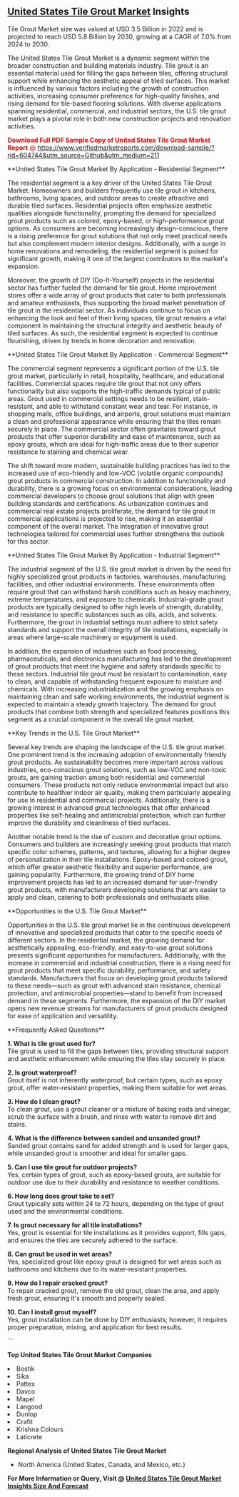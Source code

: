 <h2><a href="https://www.verifiedmarketreports.com/download-sample/?rid=604744&amp;utm_source=Github&amp;utm_medium=211" target="_blank">United States Tile Grout Market</a> Insights</h2><p>Tile Grout Market size was valued at USD 3.5 Billion in 2022 and is projected to reach USD 5.8 Billion by 2030, growing at a CAGR of 7.0% from 2024 to 2030.</p><p><p>The United States Tile Grout Market is a dynamic segment within the broader construction and building materials industry. Tile grout is an essential material used for filling the gaps between tiles, offering structural support while enhancing the aesthetic appeal of tiled surfaces. This market is influenced by various factors including the growth of construction activities, increasing consumer preference for high-quality finishes, and rising demand for tile-based flooring solutions. With diverse applications spanning residential, commercial, and industrial sectors, the U.S. tile grout market plays a pivotal role in both new construction projects and renovation activities. <p><span class=""><span style="color: #ff0000;"><strong>Download Full PDF Sample Copy of United States Tile Grout Market Report</strong> @ </span><a href="https://www.verifiedmarketreports.com/download-sample/?rid=604744&amp;utm_source=Github&amp;utm_medium=211" target="_blank">https://www.verifiedmarketreports.com/download-sample/?rid=604744&amp;utm_source=Github&amp;utm_medium=211</a></span></p></p><p>**United States Tile Grout Market By Application - Residential Segment**</p><p>The residential segment is a key driver of the United States Tile Grout Market. Homeowners and builders frequently use tile grout in kitchens, bathrooms, living spaces, and outdoor areas to create attractive and durable tiled surfaces. Residential projects often emphasize aesthetic qualities alongside functionality, prompting the demand for specialized grout products such as colored, epoxy-based, or high-performance grout options. As consumers are becoming increasingly design-conscious, there is a rising preference for grout solutions that not only meet practical needs but also complement modern interior designs. Additionally, with a surge in home renovations and remodeling, the residential segment is poised for significant growth, making it one of the largest contributors to the market's expansion. <p>Moreover, the growth of DIY (Do-It-Yourself) projects in the residential sector has further fueled the demand for tile grout. Home improvement stores offer a wide array of grout products that cater to both professionals and amateur enthusiasts, thus supporting the broad market penetration of tile grout in the residential sector. As individuals continue to focus on enhancing the look and feel of their living spaces, tile grout remains a vital component in maintaining the structural integrity and aesthetic beauty of tiled surfaces. As such, the residential segment is expected to continue flourishing, driven by trends in home decoration and renovation.</p><p>**United States Tile Grout Market By Application - Commercial Segment**</p><p>The commercial segment represents a significant portion of the U.S. tile grout market, particularly in retail, hospitality, healthcare, and educational facilities. Commercial spaces require tile grout that not only offers functionality but also supports the high-traffic demands typical of public areas. Grout used in commercial settings needs to be resilient, stain-resistant, and able to withstand constant wear and tear. For instance, in shopping malls, office buildings, and airports, grout solutions must maintain a clean and professional appearance while ensuring that the tiles remain securely in place. The commercial sector often gravitates toward grout products that offer superior durability and ease of maintenance, such as epoxy grouts, which are ideal for high-traffic areas due to their superior resistance to staining and chemical wear.<p>The shift toward more modern, sustainable building practices has led to the increased use of eco-friendly and low-VOC (volatile organic compounds) grout products in commercial construction. In addition to functionality and durability, there is a growing focus on environmental considerations, leading commercial developers to choose grout solutions that align with green building standards and certifications. As urbanization continues and commercial real estate projects proliferate, the demand for tile grout in commercial applications is projected to rise, making it an essential component of the overall market. The integration of innovative grout technologies tailored for commercial uses further strengthens the outlook for this sector.</p><p>**United States Tile Grout Market By Application - Industrial Segment**</p><p>The industrial segment of the U.S. tile grout market is driven by the need for highly specialized grout products in factories, warehouses, manufacturing facilities, and other industrial environments. These environments often require grout that can withstand harsh conditions such as heavy machinery, extreme temperatures, and exposure to chemicals. Industrial-grade grout products are typically designed to offer high levels of strength, durability, and resistance to specific substances such as oils, acids, and solvents. Furthermore, the grout in industrial settings must adhere to strict safety standards and support the overall integrity of tile installations, especially in areas where large-scale machinery or equipment is used.<p>In addition, the expansion of industries such as food processing, pharmaceuticals, and electronics manufacturing has led to the development of grout products that meet the hygiene and safety standards specific to these sectors. Industrial tile grout must be resistant to contamination, easy to clean, and capable of withstanding frequent exposure to moisture and chemicals. With increasing industrialization and the growing emphasis on maintaining clean and safe working environments, the industrial segment is expected to maintain a steady growth trajectory. The demand for grout products that combine both strength and specialized features positions this segment as a crucial component in the overall tile grout market.</p><p>**Key Trends in the U.S. Tile Grout Market**</p><p>Several key trends are shaping the landscape of the U.S. tile grout market. One prominent trend is the increasing adoption of environmentally friendly grout products. As sustainability becomes more important across various industries, eco-conscious grout solutions, such as low-VOC and non-toxic grouts, are gaining traction among both residential and commercial consumers. These products not only reduce environmental impact but also contribute to healthier indoor air quality, making them particularly appealing for use in residential and commercial projects. Additionally, there is a growing interest in advanced grout technologies that offer enhanced properties like self-healing and antimicrobial protection, which can further improve the durability and cleanliness of tiled surfaces.</p><p>Another notable trend is the rise of custom and decorative grout options. Consumers and builders are increasingly seeking grout products that match specific color schemes, patterns, and textures, allowing for a higher degree of personalization in their tile installations. Epoxy-based and colored grout, which offer greater aesthetic flexibility and superior performance, are gaining popularity. Furthermore, the growing trend of DIY home improvement projects has led to an increased demand for user-friendly grout products, with manufacturers developing solutions that are easier to apply and clean, catering to both professionals and enthusiasts alike.</p><p>**Opportunities in the U.S. Tile Grout Market**</p><p>Opportunities in the U.S. tile grout market lie in the continuous development of innovative and specialized products that cater to the specific needs of different sectors. In the residential market, the growing demand for aesthetically appealing, eco-friendly, and easy-to-use grout solutions presents significant opportunities for manufacturers. Additionally, with the increase in commercial and industrial construction, there is a rising need for grout products that meet specific durability, performance, and safety standards. Manufacturers that focus on developing grout products tailored to these needs—such as grout with advanced stain resistance, chemical protection, and antimicrobial properties—stand to benefit from increased demand in these segments. Furthermore, the expansion of the DIY market opens new revenue streams for manufacturers of grout products designed for ease of application and versatility.</p><p>**Frequently Asked Questions**</p><p><strong>1. What is tile grout used for?</strong> <br>Tile grout is used to fill the gaps between tiles, providing structural support and aesthetic enhancement while ensuring the tiles stay securely in place.</p><p><strong>2. Is grout waterproof?</strong> <br>Grout itself is not inherently waterproof, but certain types, such as epoxy grout, offer water-resistant properties, making them suitable for wet areas.</p><p><strong>3. How do I clean grout?</strong> <br>To clean grout, use a grout cleaner or a mixture of baking soda and vinegar, scrub the surface with a brush, and rinse with water to remove dirt and stains.</p><p><strong>4. What is the difference between sanded and unsanded grout?</strong> <br>Sanded grout contains sand for added strength and is used for larger gaps, while unsanded grout is smoother and ideal for smaller gaps.</p><p><strong>5. Can I use tile grout for outdoor projects?</strong> <br>Yes, certain types of grout, such as epoxy-based grouts, are suitable for outdoor use due to their durability and resistance to weather conditions.</p><p><strong>6. How long does grout take to set?</strong> <br>Grout typically sets within 24 to 72 hours, depending on the type of grout used and the environmental conditions.</p><p><strong>7. Is grout necessary for all tile installations?</strong> <br>Yes, grout is essential for tile installations as it provides support, fills gaps, and ensures the tiles are securely adhered to the surface.</p><p><strong>8. Can grout be used in wet areas?</strong> <br>Yes, specialized grout like epoxy grout is designed for wet areas such as bathrooms and kitchens due to its water-resistant properties.</p><p><strong>9. How do I repair cracked grout?</strong> <br>To repair cracked grout, remove the old grout, clean the area, and apply fresh grout, ensuring it's smooth and properly sealed.</p><p><strong>10. Can I install grout myself?</strong> <br>Yes, grout installation can be done by DIY enthusiasts; however, it requires proper preparation, mixing, and application for best results.</p>```</p><p><strong>Top United States Tile Grout Market Companies</strong></p><div data-test-id=""><p><li>Bostik</li><li> Sika</li><li> Pattex</li><li> Davco</li><li> Mapel</li><li> Langood</li><li> Dunlop</li><li> Crafit</li><li> Krishna Colours</li><li> Laticrete</li></p><div><strong>Regional Analysis of&nbsp;United States Tile Grout Market</strong></div><ul><li dir="ltr"><p dir="ltr">North America&nbsp;(United States, Canada, and Mexico, etc.)</p></li></ul><p><strong>For More Information or Query, Visit @&nbsp;</strong><strong><a href="https://www.verifiedmarketreports.com/product/tile-grout-market/?utm_source=Github&amp;utm_medium=211" target="_blank">United States Tile Grout Market Insights Size And Forecast</a></strong></p></div>
